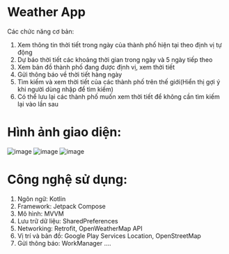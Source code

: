 # Weather App
Các chức năng cơ bản:
1. Xem thông tin thời tiết trong ngày của thành phố hiện tại theo định vị tự động
2. Dự báo thời tiết các khoảng thời gian trong ngày và 5 ngày tiếp theo
3. Xem bản đồ thành phố đang được định vị, xem thời tiết
4. Gửi thông báo về thời tiết hàng ngày 
5. Tìm kiếm và xem thời tiết của các thành phố trên thế giới(Hiển thị gợi ý khi người dùng nhập để tìm kiếm)
6. Có thể lưu lại các thành phố muốn xem thời tiết để không cần tìm kiếm lại vào lần sau
# Hình ảnh giao diện:
![image](https://github.com/user-attachments/assets/16d1a829-39be-4a99-b188-7e92ab14e9b0)
![image](https://github.com/user-attachments/assets/1ff4d32c-ab74-4272-9eff-73c58bd4526b)
![image](https://github.com/user-attachments/assets/203c75ce-08ae-4faa-b206-ad7064a7623c)
# Công nghệ sử dụng:
1. Ngôn ngữ: Kotlin
2. Framework: Jetpack Compose
3. Mô hình: MVVM
4. Lưu trữ dữ liệu: SharedPreferences
5. Networking: Retrofit, OpenWeatherMap API
6. Vị trí và bản đồ: Google Play Services Location, OpenStreetMap
7. Gửi thông báo: WorkManager
....
